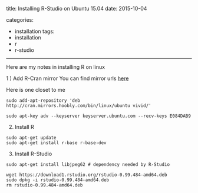 title: Installing R-Studio on Ubuntu 15.04
date: 2015-10-04



categories:
- installation
tags:
- installation
- r
- r-studio


---

Here are my notes in installing R on linux
<!-- more -->
1 ) Add R-Cran mirror
You can find mirror urls [here](https://cran.r-project.org/mirrors.html)

Here is one closet to me

```
sudo add-apt-repository 'deb http://cran.mirrors.hoobly.com/bin/linux/ubuntu vivid/'

sudo apt-key adv --keyserver keyserver.ubuntu.com --recv-keys E084DAB9
```

2) Install R
```
sudo apt-get update
sudo apt-get install r-base r-base-dev
```

3) Install R-Studio

```
sudo apt-get install libjpeg62 # dependency needed by R-Studio

wget https://download1.rstudio.org/rstudio-0.99.484-amd64.deb
sudo dpkg -i rstudio-0.99.484-amd64.deb
rm rstudio-0.99.484-amd64.deb

```

